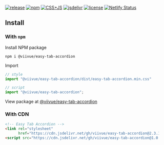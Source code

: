 [![release](https://badgen.net/github/release/viivue/easy-tab-accordion/)](https://github.com/viivue/easy-tab-accordion/releases/latest)
[![npm](https://badgen.net/npm/v/@viivue/easy-tab-accordion)](https://www.npmjs.com/package/@viivue/easy-tab-accordion)
[![CSS+JS](https://badgen.net/badge/minified/10KB/cyan)](https://www.jsdelivr.com/package/gh/viivue/easy-tab-accordion)
[![jsdelivr](https://data.jsdelivr.com/v1/package/gh/viivue/easy-tab-accordion/badge?style=rounded)](https://www.jsdelivr.com/package/gh/viivue/easy-tab-accordion)
[![license](https://badgen.net/github/license/viivue/easy-tab-accordion/)](https://github.com/viivue/easy-tab-accordion/blob/main/LICENSE)
[![Netlify Status](https://api.netlify.com/api/v1/badges/baaede11-84dc-46b3-b434-11aad923a156/deploy-status)](https://app.netlify.com/sites/easy-tab-accordion/deploys)

## Install

### With `npm`

Install NPM package

```shell
npm i @viivue/easy-tab-accordion
```

Import

```js
// style
import "@viivue/easy-tab-accordion/dist/easy-tab-accordion.min.css"

// script
import "@viivue/easy-tab-accordion";
```

View package at [@viivue/easy-tab-accordion](https://www.npmjs.com/package/@viivue/easy-tab-accordion)

### With CDN

```html
<!-- Easy Tab Accordion -->
<link rel="stylesheet"
      href="https://cdn.jsdelivr.net/gh/viivue/easy-tab-accordion@2.3.1/dist/easy-tab-accordion.min.css">
<script src="https://cdn.jsdelivr.net/gh/viivue/easy-tab-accordion@1.0.0/dist/easy-tab-accordion.min.js"></script>
```